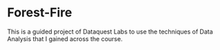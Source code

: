 # Forest-Fire
This is a guided project of Dataquest Labs to use the techniques of Data Analysis that I gained across the course. 
